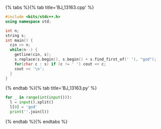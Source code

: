 {% tabs %}{% tab title='BJ_13163.cpp' %}

```cpp
#include <bits/stdc++.h>
using namespace std;

int n;
string s;
int main() {
  cin >> n;
  while(n--) {
    getline(cin, s);
    s.replace(s.begin(), s.begin() + s.find_first_of(' '), "god");
    for(char c : s) if (c != ' ') cout << c;
    cout << '\n';
  }
}
```

{% endtab %}{% tab title='BJ_13163.py' %}

```py
for _ in range(int(input())):
  l = input().split()
  l[0] = 'god'
  print(''.join(l))
```

{% endtab %}{% endtabs %}
